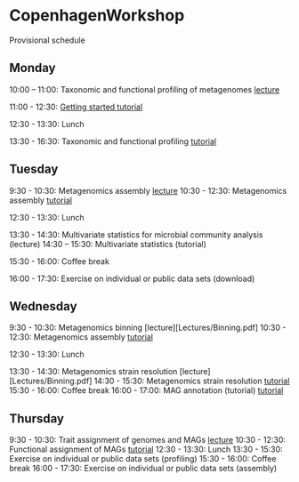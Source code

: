# CopenhagenWorkshop


Provisional schedule

## Monday

10:00 – 11:00: Taxonomic and functional profiling of metagenomes [lecture](Lectures/Profiling.pdf)

11:00 - 12:30: [Getting started tutorial](Tutorials/GettingStarted.md)

12:30 - 13:30: Lunch

13:30 - 16:30: Taxonomic and functional profiling [tutorial](Tutorials/Profiling.md)

## Tuesday

9:30 - 10:30: Metagenomics assembly [lecture](Lectures/Assembly.pdf)
10:30 - 12:30: Metagenomics assembly [tutorial](Tutorials/Assembly.md)

12:30 - 13:30: Lunch

13:30 - 14:30: Multivariate statistics for microbial community analysis (lecture)
14:30 – 15:30: Multivariate statistics (tutorial)

15:30 - 16:00: Coffee break

16:00 - 17:30: Exercise on individual or public data sets (download) 

## Wednesday 

9:30 - 10:30: Metagenomics binning [lecture][Lectures/Binning.pdf]
10:30 - 12:30: Metagenomics assembly [tutorial](Tutorials/Binning.md)

12:30 - 13:30: Lunch

13:30 - 14:30: Metagenomics strain resolution [lecture][Lectures/Binning.pdf]
14:30 - 15:30: Metagenomics strain resolution [tutorial](Tutorials/Binning.md)
15:30 - 16:00: Coffee break
16:00 - 17:00: MAG annotation (tutorial) [tutorial](Tutorials/MAGs.md)

## Thursday

9:30 - 10:30: Trait assignment of genomes and MAGs [lecture](Lectures/Traits.pdf)
10:30 - 12:30: Functional assignment of MAGs [tutorial](tutorial/Traits.md)
12:30 - 13:30: Lunch
13:30 - 15:30: Exercise on individual or public data sets (profiling)
15:30 - 16:00: Coffee break
16:00 - 17:30: Exercise on individual or public data sets (assembly)


